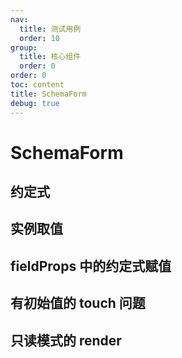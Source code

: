 ```yaml
---
nav:
  title: 测试用例
  order: 10
group:
  title: 核心组件
  order: 0
order: 0
toc: content
title: SchemaForm
debug: true
---
```



# SchemaForm

## 约定式
<code src="../../src/SchemaForm/demos/convention/index.tsx"></code>

<code src="../../src/SchemaForm/demos/conventionValueBaseName/index.tsx"></code>

## 实例取值
<code src="./schemaFormDemo/formValue/index.tsx"></code>

## fieldProps 中的约定式赋值
<code src="./schemaFormDemo/fieldPropsForm/index.tsx"></code>

## 有初始值的 touch 问题
<code src="./schemaFormDemo/initialValueTouch/index.tsx"></code>

## 只读模式的 render
<code src="../../src/SchemaForm/cases/readonly/index.tsx"></code>
